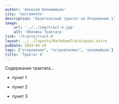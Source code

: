 ```yaml
---
author: 'Алексей Коломийцев'
city: 'Sacramento'
description: 'Евангельский трактат на Откровение 1'
image:
    url: '../../img/tract-4.jpg'
    alt: 'Обложка Трактата'
link: '/tracts/tract-4'
layout: ../../layouts/MarkdowmTractLayout.astro
pubDate: 2024-04-19
tags: ["откровение", "островпатмос", 'коломойцев']
title: 'Трактат 4'
---
```


Содержание трактата...

- пункт 1

- пункт 2

- пункт 3